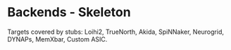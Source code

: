 # Backends - Skeleton

Targets covered by stubs: Loihi2, TrueNorth, Akida, SpiNNaker, Neurogrid, DYNAPs, MemXbar, Custom ASIC.
